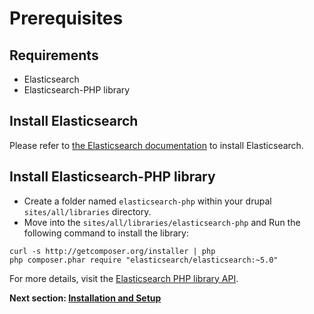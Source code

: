 # Prerequisites

## Requirements
* Elasticsearch
* Elasticsearch-PHP library

## Install Elasticsearch

Please refer to [the Elasticsearch documentation](https://www.elastic.co/guide/en/elasticsearch/reference/current/_installation.html) to install Elasticsearch.

## Install Elasticsearch-PHP library

* Create a folder named `elasticsearch-php` within your drupal `sites/all/libraries` directory.
* Move into the `sites/all/libraries/elasticsearch-php` and Run the following command to install the library:

```
curl -s http://getcomposer.org/installer | php
php composer.phar require "elasticsearch/elasticsearch:~5.0"
```

For more details, visit the [Elasticsearch PHP library API](https://www.elastic.co/guide/en/elasticsearch/client/php-api/current/_quickstart.html).


**Next section: [Installation and Setup](/docs/installation.md)**

